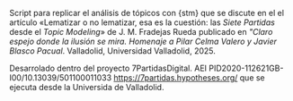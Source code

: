 Script para replicar el análisis de tópicos con {stm} que se discute en el el artículo «Lematizar o no lematizar, esa es la cuestión: las _Siete Partidas_ desde el _Topic Modeling_» de J. M. Fradejas Rueda publicado en _"Claro espejo donde la ilusión se mira. Homenaje a Pilar Celma Valero y Javier Blasco Pacual_. Valladolid, Universidad Valladolid, 2025.

Desarrolado dentro del proyecto 7PartidasDigital. AEI PID2020-112621GB-I00/10.13039/501100011033 https://7partidas.hypotheses.org/ que se ejecuta desde la Universida de Valladolid.

